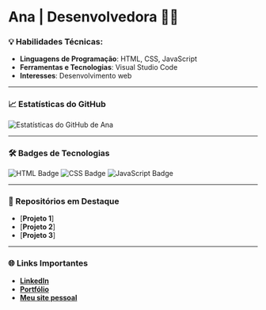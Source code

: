 # Ana | Desenvolvedora  👩‍💻

### 💡 Habilidades Técnicas:
- **Linguagens de Programação**: HTML, CSS, JavaScript
- **Ferramentas e Tecnologias**: Visual Studio Code
- **Interesses**: Desenvolvimento web

---

### 📈 Estatísticas do GitHub

![Estatísticas do GitHub de Ana](https://github-readme-stats.vercel.app/api?username=AnaIsabel408&show_icons=true&theme=radical)

---

### 🛠️ Badges de Tecnologias

![HTML Badge](https://img.shields.io/badge/-HTML5-E34F26?style=flat-square&logo=html5&logoColor=white)
![CSS Badge](https://img.shields.io/badge/-CSS3-1572B6?style=flat-square&logo=css3)
![JavaScript Badge](https://img.shields.io/badge/-JavaScript-F7DF1E?style=flat-square&logo=javascript&logoColor=black)

---

### 📂 Repositórios em Destaque

- [**Projeto 1**]
- [**Projeto 2**]
- [**Projeto 3**]

---

### 🌐 Links Importantes

- **[LinkedIn](https://www.linkedin.com/in/seu-perfil)**  
- **[Portfólio](https://seu-portfolio.com)**  
- **[Meu site pessoal](https://seu-site.com)**
